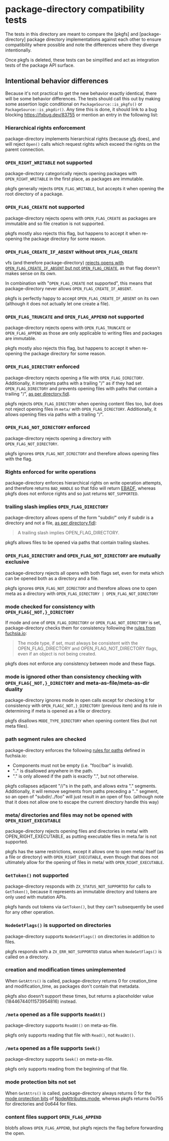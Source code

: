 # package-directory compatibility tests

The tests in this directory are meant to compare the [pkgfs] and
[package-directory] package directory implementations against each other to
ensure compatibility where possible and note the differences where they diverge
intentionally.

[old]: https://cs.opensource.google/fuchsia/fuchsia/+/main:src/sys/pkg/bin/pkgfs/pkgfs/
[new]: https://cs.opensource.google/fuchsia/fuchsia/+/main:src/sys/pkg/lib/package-directory/

Once pkgfs is deleted, these tests can be simplified and act as integration
tests of the package API surface.

## Intentional behavior differences

Because it's not practical to get the new behavior exactly identical, there will
be some behavior differences. The tests should call this out by making some
assertion logic conditional on `PackageSource::is_pkgfs()` or
`PackageSource::is_pkgdir()`. Any time this is done, it should link to a bug
blocking https://fxbug.dev/83755 or mention an entry in the following list:

### Hierarchical rights enforcement

package-directory implements hierarchical rights (because [vfs] does), and will
reject `Open()` calls which request rights which exceed the rights on the parent
connection.

[vfs]: https://cs.opensource.google/fuchsia/fuchsia/+/main:src/lib/storage/vfs/rust/

### `OPEN_RIGHT_WRITABLE` not supported

package-directory categorically rejects opening packages with
`OPEN_RIGHT_WRITABLE` in the first place, as packages are immutable.

pkgfs generally rejects `OPEN_FLAG_WRITABLE`, but accepts it when opening the
root directory of a package.

### `OPEN_FLAG_CREATE` not supported

package-directory rejects opens with `OPEN_FLAG_CREATE` as packages are
immutable and so file creation is not supported.

pkgfs mostly also rejects this flag, but happens to accept it when re-opening
the package directory for some reason.

### `OPEN_FLAG_CREATE_IF_ABSENT` without `OPEN_FLAG_CREATE`

vfs (and therefore package-directory)
[rejects opens with `OPEN_FLAG_CREATE_IF_ABSENT` but not `OPEN_FLAG_CREATE`], as
that flag doesn't makes sense on its own.

In combination with "`OPEN_FLAG_CREATE` not supported", this means that
package-directory never allows `OPEN_FLAG_CREATE_IF_ABSENT`.

pkgfs is perfectly happy to accept `OPEN_FLAG_CREATE_IF_ABSENT` on its own
(although it does not actually let one create a file).

[rejects opens with `OPEN_FLAG_CREATE_IF_ABSENT` but not `OPEN_FLAG_CREATE`]: https://cs.opensource.google/fuchsia/fuchsia/+/main:src/lib/storage/vfs/rust/src/directory/common.rs;l=111-114;drc=84109901831eb08168fe3d2c3f9bcdc1844fd564

### `OPEN_FLAG_TRUNCATE` and `OPEN_FLAG_APPEND` not supported

package-directory rejects opens with `OPEN_FLAG_TRUNCATE` or `OPEN_FLAG_APPEND`
as those are only applicable to writing files and packages are immutable.

pkgfs mostly also rejects this flag, but happens to accept it when re-opening
the package directory for some reason.

### `OPEN_FLAG_DIRECTORY` enforced

package-directory rejects opening a file with `OPEN_FLAG_DIRECTORY`.
Additionally, it interprets paths with a trailing "/" as if they had set
`OPEN_FLAG_DIRECTORY` and prevents opening files with paths that contain a
trailing "/", [as per directory.fidl][trailing slash rule].

pkgfs rejects `OPEN_FLAG_DIRECTORY` when opening content files too, but does not
reject opening files in `meta/` with `OPEN_FLAG_DIRECTORY`. Additionally, it
allows opening files via paths with a trailing "/".

### `OPEN_FLAG_NOT_DIRECTORY` enforced

package-directory rejects opening a directory with `OPEN_FLAG_NOT_DIRECTORY`.

pkgfs ignores `OPEN_FLAG_NOT_DIRECTORY` and therefore allows opening files with
the flag.

### Rights enforced for write operations

package-directory enforces hierarchical rights on write operation attempts, and
therefore returns `BAD_HANDLE` so that fdio will return [EBADF], whereas pkgfs
does not enforce rights and so just returns `NOT_SUPPORTED`.

[EBADF]: https://cs.opensource.google/fuchsia/fuchsia/+/main:sdk/lib/fdio/fdio_unistd.cc;l=99-100;drc=83f4c24fe96daa2c5535329415bd32c0ca9d90dd

### trailing slash implies `OPEN_FLAG_DIRECTORY`

package-directory allows opens of the form "subdir/" only if subdir is a
directory and not a file, [as per directory.fidl][trailing slash rule]:

> A trailing slash implies OPEN_FLAG_DIRECTORY.

pkgfs allows files to be opened via paths that contain trailing slashes.

[trailing slash rule]: https://cs.opensource.google/fuchsia/fuchsia/+/main:sdk/fidl/fuchsia.io/directory.fidl;l=190;drc=db4fbde2ad6f3872fe72dd5561265b88c0e0a7df

### `OPEN_FLAG_DIRECTORY` and `OPEN_FLAG_NOT_DIRECTORY` are mutually exclusive

package-directory rejects all opens with both flags set, even for meta which can
be opened both as a directory and a file.

pkgfs ignores `OPEN_FLAG_NOT_DIRECTORY` and therefore allows one to open meta as
a directory with `OPEN_FLAG_DIRECTORY | OPEN_FLAG_NOT_DIRECTORY`

### mode checked for consistency with `OPEN_FLAG{_NOT,}_DIRECTORY`

If mode and one of `OPEN_FLAG_DIRECTORY` or `OPEN_FLAG_NOT_DIRECTORY` is set,
package-directory checks them for consistency following the
[rules from fuchsia.io]:

> The mode type, if set, must always be consistent with the OPEN_FLAG_DIRECTORY
> and OPEN_FLAG_NOT_DIRECTORY flags, even if an object is not being created.

[rules from fuchsia.io]: https://fuchsia.googlesource.com/fuchsia/+/HEAD/sdk/fidl/fuchsia.io/

pkgfs does not enforce any consistency between mode and these flags.

### mode is ignored other than consistency checking with `OPEN_FLAG{_NOT,}_DIRECTORY` and meta-as-file/meta-as-dir duality

package-directory ignores mode in open calls except for checking it for
consistency with `OPEN_FLAG{_NOT,}_DIRECTORY` (previous item) and its role in
determining if meta is opened as a file or directory.

pkgfs disallows `MODE_TYPE_DIRECTORY` when opening content files (but not meta
files).

### path segment rules are checked

package-directory enforces the following [rules for paths] defined in
fuchsia.io:

*   Components must not be empty (i.e. "foo//bar" is invalid).
*   ".." is disallowed anywhere in the path.
*   "." is only allowed if the path is exactly ".", but not otherwise.

[rules for paths]: https://fuchsia.googlesource.com/fuchsia/+/HEAD/sdk/fidl/fuchsia.io/

pkgfs collapses adjacent "//"s in the path, and allows extra "." segments.
Additionally, it will remove segments from paths preceding a ".." segment, so an
open of "subdir/../foo" will just result in an open of foo. (although note that
it does not allow one to escape the current directory handle this way)

### meta/ directories and files may not be opened with `OPEN_RIGHT_EXECUTABLE`

package-directory rejects opening files and directories in meta/ with
OPEN_RIGHT_EXECUTABLE, as putting executable files in meta.far is not supported.

pkgfs has the same restrictions, except it allows one to open meta/ itself (as a
file or directory) with `OPEN_RIGHT_EXECUTABLE`, even though that does not
ultimately allow for the opening of files in meta/ with `OPEN_RIGHT_EXECUTABLE`.

### `GetToken()` not supported

package-directory responds with `ZX_STATUS_NOT_SUPPORTED` for calls to
`GetToken()`, because it represents an immutable directory and tokens are only
used with mutation APIs.

pkgfs hands out tokens via `GetToken()`, but they can't subsequently be used for
any other operation.

### `NodeGetFlags()` is supported on directories

package-directory supports `NodeGetFlags()` on directories in addition to files.

pkgfs responds with a `ZX_ERR_NOT_SUPPORTED` status when `NodeGetFlags()` is
called on a directory.

### creation and modification times unimplemented

When `GetAttrs()` is called, package-directory returns 0 for creation_time and
modification_time, as packages don't contain that metadata.

pkgfs also doesn't support these times, but returns a placeholder value
(18446744011573954816) instead.

### `/meta` opened as a file supports `ReadAt()`

package-directory supports `ReadAt()` on meta-as-file.

pkgfs only supports reading that file with `Read()`, not `ReadAt()`.

### `/meta` opened as a file supports `Seek()`

package-directory supports `Seek()` on meta-as-file.

pkgfs only supports reading from the beginning of that file.

### mode protection bits not set

When `GetAttrs()` is called, package-directory always returns 0 for the
[mode protection bits](https://cs.opensource.google/fuchsia/fuchsia/+/main:sdk/fidl/fuchsia.io/directory.fidl;l=97;drc=1cc9164ebb39d1c4b070e23f3808216403fcb526)
of
[NodeAttributes.mode](https://cs.opensource.google/fuchsia/fuchsia/+/main:sdk/fidl/fuchsia.io/node.fidl;l=91;drc=7fab2b7a07b1ab6c3d190cdf07daed196e3f4168),
whereas pkgfs returns 0o755 for directories and 0o644 for files.

### content files support `OPEN_FLAG_APPEND`

blobfs allows `OPEN_FLAG_APPEND`, but pkgfs rejects the flag before forwarding
the open.